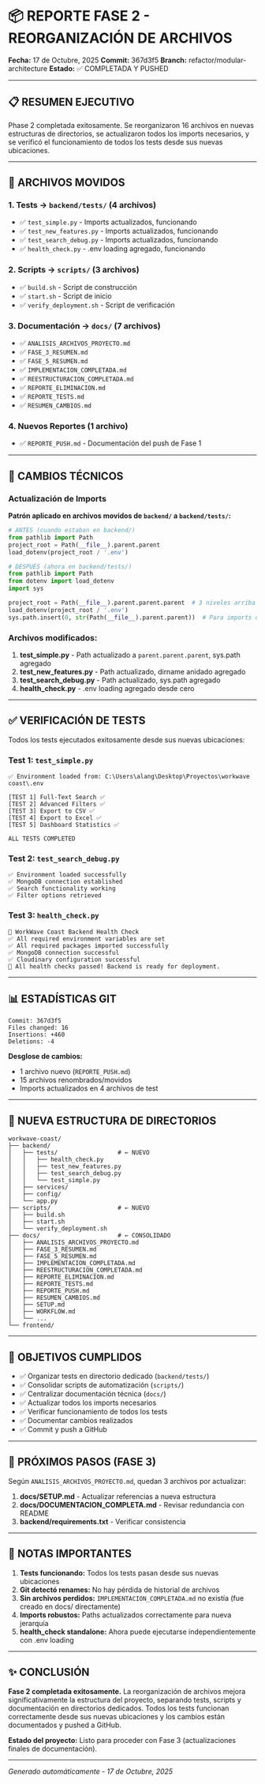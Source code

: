 # 📦 REPORTE FASE 2 - REORGANIZACIÓN DE ARCHIVOS

**Fecha:** 17 de Octubre, 2025
**Commit:** 367d3f5
**Branch:** refactor/modular-architecture
**Estado:** ✅ COMPLETADA Y PUSHED

---

## 📋 RESUMEN EJECUTIVO

Phase 2 completada exitosamente. Se reorganizaron 16 archivos en nuevas estructuras de directorios, se actualizaron todos los imports necesarios, y se verificó el funcionamiento de todos los tests desde sus nuevas ubicaciones.

---

## 📂 ARCHIVOS MOVIDOS

### 1. Tests → `backend/tests/` (4 archivos)
- ✅ `test_simple.py` - Imports actualizados, funcionando
- ✅ `test_new_features.py` - Imports actualizados, funcionando
- ✅ `test_search_debug.py` - Imports actualizados, funcionando
- ✅ `health_check.py` - .env loading agregado, funcionando

### 2. Scripts → `scripts/` (3 archivos)
- ✅ `build.sh` - Script de construcción
- ✅ `start.sh` - Script de inicio
- ✅ `verify_deployment.sh` - Script de verificación

### 3. Documentación → `docs/` (7 archivos)
- ✅ `ANALISIS_ARCHIVOS_PROYECTO.md`
- ✅ `FASE_3_RESUMEN.md`
- ✅ `FASE_5_RESUMEN.md`
- ✅ `IMPLEMENTACION_COMPLETADA.md`
- ✅ `REESTRUCTURACION_COMPLETADA.md`
- ✅ `REPORTE_ELIMINACION.md`
- ✅ `REPORTE_TESTS.md`
- ✅ `RESUMEN_CAMBIOS.md`

### 4. Nuevos Reportes (1 archivo)
- ✅ `REPORTE_PUSH.md` - Documentación del push de Fase 1

---

## 🔧 CAMBIOS TÉCNICOS

### Actualización de Imports

**Patrón aplicado en archivos movidos de `backend/` a `backend/tests/`:**

```python
# ANTES (cuando estaban en backend/)
from pathlib import Path
project_root = Path(__file__).parent.parent
load_dotenv(project_root / '.env')

# DESPUÉS (ahora en backend/tests/)
from pathlib import Path
from dotenv import load_dotenv
import sys

project_root = Path(__file__).parent.parent.parent  # 3 niveles arriba
load_dotenv(project_root / '.env')
sys.path.insert(0, str(Path(__file__).parent.parent))  # Para imports de módulos
```

### Archivos modificados:
1. **test_simple.py** - Path actualizado a `parent.parent.parent`, sys.path agregado
2. **test_new_features.py** - Path actualizado, dirname anidado agregado
3. **test_search_debug.py** - Path actualizado, sys.path agregado
4. **health_check.py** - .env loading agregado desde cero

---

## ✅ VERIFICACIÓN DE TESTS

Todos los tests ejecutados exitosamente desde sus nuevas ubicaciones:

### Test 1: `test_simple.py`
```
✅ Environment loaded from: C:\Users\alang\Desktop\Proyectos\workwave coast\.env

[TEST 1] Full-Text Search ✅
[TEST 2] Advanced Filters ✅
[TEST 3] Export to CSV ✅
[TEST 4] Export to Excel ✅
[TEST 5] Dashboard Statistics ✅

ALL TESTS COMPLETED
```

### Test 2: `test_search_debug.py`
```
✅ Environment loaded successfully
✅ MongoDB connection established
✅ Search functionality working
✅ Filter options retrieved
```

### Test 3: `health_check.py`
```
🏥 WorkWave Coast Backend Health Check
✅ All required environment variables are set
✅ All required packages imported successfully
✅ MongoDB connection successful
✅ Cloudinary configuration successful
🎉 All health checks passed! Backend is ready for deployment.
```

---

## 📊 ESTADÍSTICAS GIT

```
Commit: 367d3f5
Files changed: 16
Insertions: +460
Deletions: -4
```

**Desglose de cambios:**
- 1 archivo nuevo (`REPORTE_PUSH.md`)
- 15 archivos renombrados/movidos
- Imports actualizados en 4 archivos de test

---

## 📁 NUEVA ESTRUCTURA DE DIRECTORIOS

```
workwave-coast/
├── backend/
│   ├── tests/                 # ← NUEVO
│   │   ├── health_check.py
│   │   ├── test_new_features.py
│   │   ├── test_search_debug.py
│   │   └── test_simple.py
│   ├── services/
│   ├── config/
│   └── app.py
├── scripts/                   # ← NUEVO
│   ├── build.sh
│   ├── start.sh
│   └── verify_deployment.sh
├── docs/                      # ← CONSOLIDADO
│   ├── ANALISIS_ARCHIVOS_PROYECTO.md
│   ├── FASE_3_RESUMEN.md
│   ├── FASE_5_RESUMEN.md
│   ├── IMPLEMENTACION_COMPLETADA.md
│   ├── REESTRUCTURACION_COMPLETADA.md
│   ├── REPORTE_ELIMINACION.md
│   ├── REPORTE_TESTS.md
│   ├── REPORTE_PUSH.md
│   ├── RESUMEN_CAMBIOS.md
│   ├── SETUP.md
│   ├── WORKFLOW.md
│   └── ...
└── frontend/
```

---

## 🎯 OBJETIVOS CUMPLIDOS

- ✅ Organizar tests en directorio dedicado (`backend/tests/`)
- ✅ Consolidar scripts de automatización (`scripts/`)
- ✅ Centralizar documentación técnica (`docs/`)
- ✅ Actualizar todos los imports necesarios
- ✅ Verificar funcionamiento de todos los tests
- ✅ Documentar cambios realizados
- ✅ Commit y push a GitHub

---

## 🔄 PRÓXIMOS PASOS (FASE 3)

Según `ANALISIS_ARCHIVOS_PROYECTO.md`, quedan 3 archivos por actualizar:

1. **docs/SETUP.md** - Actualizar referencias a nueva estructura
2. **docs/DOCUMENTACION_COMPLETA.md** - Revisar redundancia con README
3. **backend/requirements.txt** - Verificar consistencia

---

## 📝 NOTAS IMPORTANTES

1. **Tests funcionando:** Todos los tests pasan desde sus nuevas ubicaciones
2. **Git detectó renames:** No hay pérdida de historial de archivos
3. **Sin archivos perdidos:** `IMPLEMENTACION_COMPLETADA.md` no existía (fue creado en docs/ directamente)
4. **Imports robustos:** Paths actualizados correctamente para nueva jerarquía
5. **health_check standalone:** Ahora puede ejecutarse independientemente con .env loading

---

## ✨ CONCLUSIÓN

**Fase 2 completada exitosamente.** La reorganización de archivos mejora significativamente la estructura del proyecto, separando tests, scripts y documentación en directorios dedicados. Todos los tests funcionan correctamente desde sus nuevas ubicaciones y los cambios están documentados y pushed a GitHub.

**Estado del proyecto:** Listo para proceder con Fase 3 (actualizaciones finales de documentación).

---

*Generado automáticamente - 17 de Octubre, 2025*
